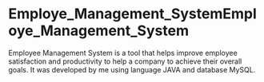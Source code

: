 # Employe_Management_SystemEmploye_Management_System
Employee Management System is a tool that helps improve employee satisfaction and productivity to help a company to achieve their overall goals. It was developed by me using language JAVA and database MySQL.
